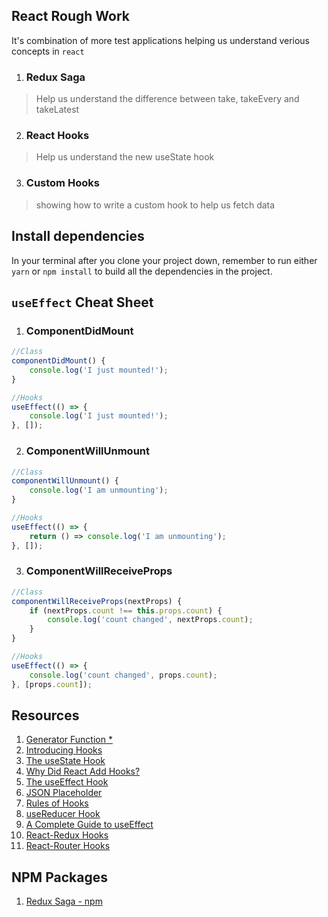## React Rough Work

It's combination of more test applications helping us understand verious concepts in `react` 

1. ### Redux Saga
> Help us understand the difference between take, takeEvery and takeLatest

2. ### React Hooks
> Help us understand the new useState hook

3. ### Custom Hooks
> showing how to write a custom hook to help us fetch data

## Install dependencies

In your terminal after you clone your project down, remember to run either `yarn` or `npm install` to build all the dependencies in the project.

## `useEffect` Cheat Sheet

1. ### ComponentDidMount

```javascript
//Class
componentDidMount() {
    console.log('I just mounted!');
}
```

```javascript
//Hooks
useEffect(() => {
    console.log('I just mounted!');
}, []);
```

2. ### ComponentWillUnmount

```javascript
//Class
componentWillUnmount() {
    console.log('I am unmounting');
}
```

```javascript
//Hooks
useEffect(() => {
    return () => console.log('I am unmounting');
}, []);
```

3. ### ComponentWillReceiveProps

```javascript
//Class
componentWillReceiveProps(nextProps) {
    if (nextProps.count !== this.props.count) {
        console.log('count changed', nextProps.count);
    }
}
```
 
```javascript
//Hooks
useEffect(() => {
    console.log('count changed', props.count);
}, [props.count]);
```

## Resources

1. [Generator Function *](https://developer.mozilla.org/en-US/docs/Web/JavaScript/Reference/Statements/function* "Generator Function - MDN")
1. [Introducing Hooks](https://reactjs.org/docs/hooks-intro.html "Introducing Hooks")
1. [The useState Hook](https://reactjs.org/docs/hooks-state.html "Using the State Hook")
1. [Why Did React Add Hooks?](https://reactjs.org/docs/hooks-intro.html#motivation "Why Did React Add Hooks?")
1. [The useEffect Hook](https://reactjs.org/docs/hooks-effect.html "Using the Effect Hook")
1. [JSON Placeholder](https://jsonplaceholder.typicode.com/ "JSON Placeholder")
1. [Rules of Hooks](https://reactjs.org/docs/hooks-rules.html "Rules of Hooks")
1. [useReducer Hook](https://reactjs.org/docs/hooks-reference.html#usereducer "useReducer Hook")
1. [A Complete Guide to useEffect](https://overreacted.io/a-complete-guide-to-useeffect/ "A Complete Guide to useEffect")
1. [React-Redux Hooks](https://react-redux.js.org/api/hooks "React-Redux Hooks")
1. [React-Router Hooks](https://github.com/ReactTraining/react-router/blob/master/packages/react-router/docs/api/hooks.md "React-Router Hooks")

## NPM Packages

1. [Redux Saga - npm](https://www.npmjs.com/package/redux-saga "redux-saga npm package")
